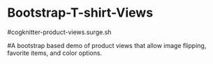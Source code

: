 # Bootstrap-T-shirt-Views

#cogknitter-product-views.surge.sh

#A bootstrap based demo of product views that allow image flipping, favorite items, and color options.
